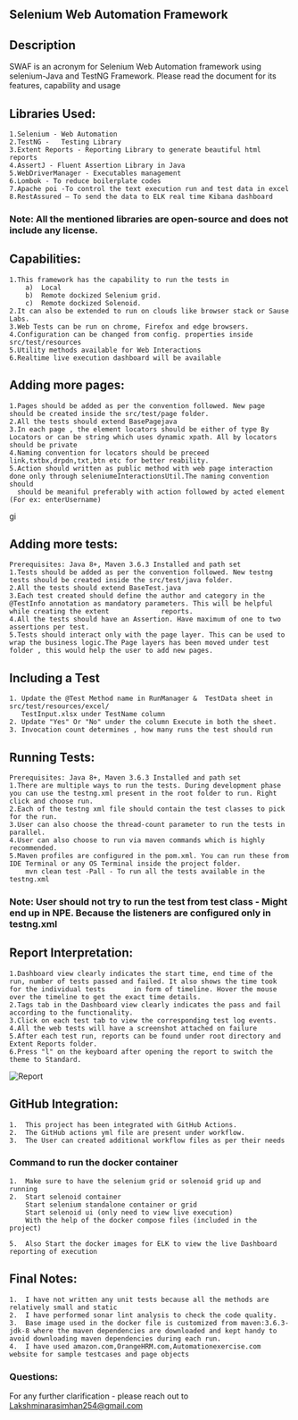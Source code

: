 ## Selenium Web Automation Framework

## Description
SWAF is an acronym for Selenium Web Automation framework using selenium-Java and TestNG Framework.
Please read the document for its features, capability and usage 

## Libraries Used:
    1.Selenium - Web Automation
    2.TestNG -   Testing Library
    3.Extent Reports - Reporting Library to generate beautiful html reports
    4.AssertJ - Fluent Assertion Library in Java
    5.WebDriverManager - Executables management
    6.Lombok - To reduce boilerplate codes
    7.Apache poi -To control the text execution run and test data in excel
    8.RestAssured – To send the data to ELK real time Kibana dashboard

### Note: All the mentioned libraries are open-source and does not include any license.


## Capabilities:
    1.This framework has the capability to run the tests in 
        a)	Local 
        b)	Remote dockized Selenium grid.
        c)	Remote dockized Solenoid.
    2.It can also be extended to run on clouds like browser stack or Sause Labs.
    3.Web Tests can be run on chrome, Firefox and edge browsers.
    4.Configuration can be changed from config. properties inside src/test/resources
    5.Utility methods available for Web Interactions
    6.Realtime live execution dashboard will be available

## Adding more pages:
    1.Pages should be added as per the convention followed. New page should be created inside the src/test/page folder.
    2.All the tests should extend BasePagejava
    3.In each page , the element locators should be either of type By Locators or can be string which uses dynamic xpath. All by locators should be private 
    4.Naming convention for locators should be preceed link,txtbx,drpdn,txt,btn etc for better reability.
    5.Action should written as public method with web page interaction done only through seleniumeInteractionsUtil.The naming convention should 
      should be meaniful preferably with action followed by acted element (For ex: enterUsername)
gi
## Adding more tests:
    Prerequisites: Java 8+, Maven 3.6.3 Installed and path set
    1.Tests should be added as per the convention followed. New testng tests should be created inside the src/test/java folder.
    2.All the tests should extend BaseTest.java
    3.Each test created should define the author and category in the @TestInfo annotation as mandatory parameters. This will be helpful while creating the extent             reports.
    4.All the tests should have an Assertion. Have maximum of one to two assertions per test.
    5.Tests should interact only with the page layer. This can be used to wrap the business logic.The Page layers has been moved under test folder , this would help the user to add new pages.

## Including a Test 
    1. Update the @Test Method name in RunManager &  TestData sheet in src/test/resources/excel/
       TestInput.xlsx under TestName column 
    2. Update "Yes" Or "No" under the column Execute in both the sheet.
    3. Invocation count determines , how many runs the test should run
    
## Running Tests:
    Prerequisites: Java 8+, Maven 3.6.3 Installed and path set
    1.There are multiple ways to run the tests. During development phase you can use the testng.xml present in the root folder to run. Right click and choose run.
    2.Each of the testng xml file should contain the test classes to pick for the run.
    3.User can also choose the thread-count parameter to run the tests in parallel.
    4.User can also choose to run via maven commands which is highly recommended.
    5.Maven profiles are configured in the pom.xml. You can run these from IDE Terminal or any OS Terminal inside the project folder.
        mvn clean test -Pall - To run all the tests available in the testng.xml

### Note: User should not try to run the test from test class - Might end up in NPE. Because the listeners are configured only in testng.xml

## Report Interpretation:
    1.Dashboard view clearly indicates the start time, end time of the run, number of tests passed and failed. It also shows the time took for the individual tests       in form of timeline. Hover the mouse over the timeline to get the exact time details. 
    2.Tags tab in the Dashboard view clearly indicates the pass and fail according to the functionality.
    3.Click on each test tab to view the corresponding test log events.
    4.All the web tests will have a screenshot attached on failure
    5.After each test run, reports can be found under root directory and Extent Reports folder.
    6.Press "l" on the keyboard after opening the report to switch the theme to Standard.  

![Report](https://user-images.githubusercontent.com/105458040/211056913-e6b21fdb-9714-4bcd-8218-2e1c58d4ce7d.png)


## GitHub Integration:
    1.	This project has been integrated with GitHub Actions.
    2.	The GitHub actions yml file are present under workflow.
    3.	The User can created additional workflow files as per their needs

### Command to run the docker container
    1.	Make sure to have the selenium grid or solenoid grid up and running
    2.	Start selenoid container
        Start selenium standalone container or grid
        Start selenoid ui (only need to view live execution)
        With the help of the docker compose files (included in the project)

    5.	Also Start the docker images for ELK to view the live Dashboard reporting of execution

## Final Notes:
    1.	I have not written any unit tests because all the methods are relatively small and static
    2.	I have performed sonar lint analysis to check the code quality.
    3.	Base image used in the docker file is customized from maven:3.6.3-jdk-8 where the maven dependencies are downloaded and kept handy to avoid downloading maven dependencies during each run.
    4.	I have used amazon.com,OrangeHRM.com,Automationexercise.com website for sample testcases and page objects

### Questions:
For any further clarification - please reach out to Lakshminarasimhan254@gmail.com




